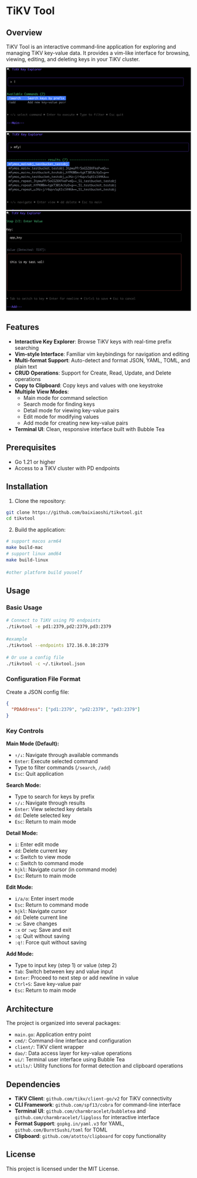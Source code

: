 # TiKV Tool

## Overview

TiKV Tool is an interactive command-line application for exploring and managing TiKV key-value data. It provides a vim-like interface for browsing, viewing, editing, and deleting keys in your TiKV cluster.

 ![Main Mode](./docs/demo1.png) ![Search Mode](./docs/demo2.png) ![Add Mode](./docs/demo3.png)
 
## Features

- **Interactive Key Explorer**: Browse TiKV keys with real-time prefix searching
- **Vim-style Interface**: Familiar vim keybindings for navigation and editing
- **Multi-format Support**: Auto-detect and format JSON, YAML, TOML, and plain text
- **CRUD Operations**: Support for Create, Read, Update, and Delete operations
- **Copy to Clipboard**: Copy keys and values with one keystroke
- **Multiple View Modes**: 
  - Main mode for command selection
  - Search mode for finding keys
  - Detail mode for viewing key-value pairs
  - Edit mode for modifying values
  - Add mode for creating new key-value pairs
- **Terminal UI**: Clean, responsive interface built with Bubble Tea

## Prerequisites

- Go 1.21 or higher
- Access to a TiKV cluster with PD endpoints

## Installation

1. Clone the repository:
```bash
git clone https://github.com/baixiaoshi/tikvtool.git
cd tikvtool
```

2. Build the application:
```bash
# support macos arm64
make build-mac
# support linux amd64
make build-linux

#other platform build youself
```

## Usage

### Basic Usage

```bash
# Connect to TiKV using PD endpoints
./tikvtool -e pd1:2379,pd2:2379,pd3:2379

#example
./tikvtool --endpoints 172.16.0.10:2379

# Or use a config file
./tikvtool -c ~/.tikvtool.json
```

### Configuration File Format

Create a JSON config file:
```json
{
  "PDAddress": ["pd1:2379", "pd2:2379", "pd3:2379"]
}
```

### Key Controls

**Main Mode (Default):**
- `↑/↓`: Navigate through available commands
- `Enter`: Execute selected command
- Type to filter commands (`/search`, `/add`)
- `Esc`: Quit application

**Search Mode:**
- Type to search for keys by prefix
- `↑/↓`: Navigate through results
- `Enter`: View selected key details
- `dd`: Delete selected key
- `Esc`: Return to main mode

**Detail Mode:**
- `i`: Enter edit mode
- `dd`: Delete current key
- `v`: Switch to view mode
- `c`: Switch to command mode
- `hjkl`: Navigate cursor (in command mode)
- `Esc`: Return to main mode

**Edit Mode:**
- `i/a/o`: Enter insert mode
- `Esc`: Return to command mode
- `hjkl`: Navigate cursor
- `dd`: Delete current line
- `:w`: Save changes
- `:x` or `:wq`: Save and exit
- `:q`: Quit without saving
- `:q!`: Force quit without saving

**Add Mode:**
- Type to input key (step 1) or value (step 2)
- `Tab`: Switch between key and value input
- `Enter`: Proceed to next step or add newline in value
- `Ctrl+S`: Save key-value pair
- `Esc`: Return to main mode

## Architecture

The project is organized into several packages:

- `main.go`: Application entry point
- `cmd/`: Command-line interface and configuration
- `client/`: TiKV client wrapper
- `dao/`: Data access layer for key-value operations
- `ui/`: Terminal user interface using Bubble Tea
- `utils/`: Utility functions for format detection and clipboard operations

## Dependencies

- **TiKV Client**: `github.com/tikv/client-go/v2` for TiKV connectivity
- **CLI Framework**: `github.com/spf13/cobra` for command-line interface
- **Terminal UI**: `github.com/charmbracelet/bubbletea` and `github.com/charmbracelet/lipgloss` for interactive interface
- **Format Support**: `gopkg.in/yaml.v3` for YAML, `github.com/BurntSushi/toml` for TOML
- **Clipboard**: `github.com/atotto/clipboard` for copy functionality

## License

This project is licensed under the MIT License.